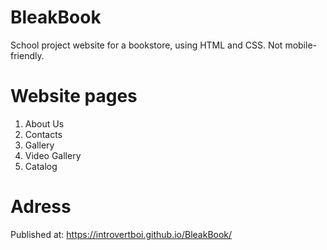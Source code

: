 # BleakBook
School project website for a bookstore, using HTML and CSS. Not mobile-friendly.
# Website pages
1. About Us
2. Contacts
3. Gallery
4. Video Gallery
5. Catalog
# Adress
Published at:  https://introvertboi.github.io/BleakBook/


